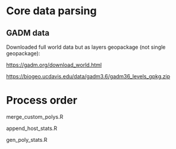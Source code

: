 # Core data parsing

## GADM data

Downloaded full world data but as layers geopackage (not single geopackage):

https://gadm.org/download_world.html

https://biogeo.ucdavis.edu/data/gadm3.6/gadm36_levels_gpkg.zip

# Process order

merge_custom_polys.R

append_host_stats.R

gen_poly_stats.R
